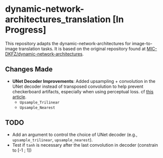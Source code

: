# dynamic-network-architectures_translation [In Progress]
This repository adapts the dynamic-network-architectures for image-to-image translation tasks. It is based on the original repository found at [MIC-DKFZ/dynamic-network-architectures](https://github.com/MIC-DKFZ/dynamic-network-architectures).

## Changes Made
- **UNet Decoder Improvements**: Added upsampling + convolution in the UNet decoder instead of transposed convolution to help prevent checkerboard artifacts, especially when using perceptual loss. cf [this article](https://distill.pub/2016/deconv-checkerboard/).
  - `Upsample_Trilinear`
  - `Upsample_Nearest`
    
## TODO
- Add an argument to control the choice of UNet decoder (e.g., `upsample_trilinear`, `upsample_nearest`).
- Test if `tanh` is necessary after the last convolution in decoder (constrain to [-1 ; 1])
